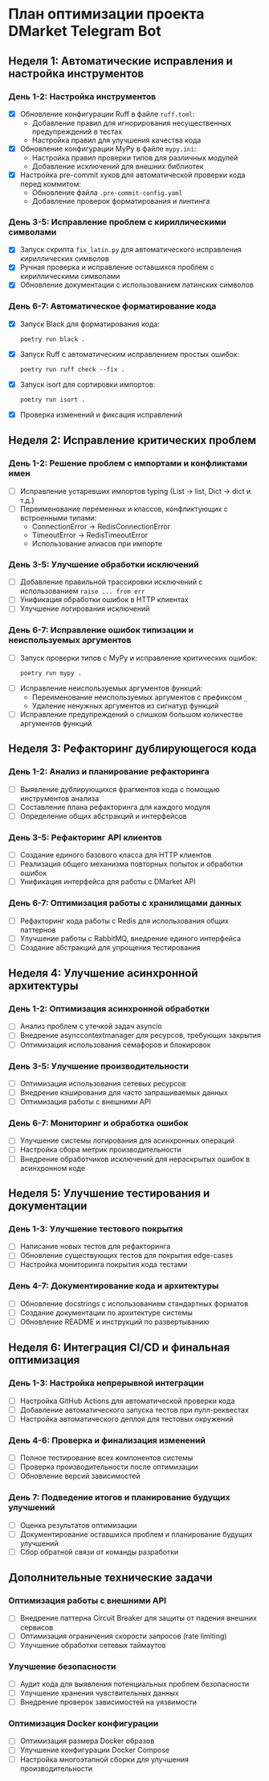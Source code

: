 # План оптимизации проекта DMarket Telegram Bot

## Неделя 1: Автоматические исправления и настройка инструментов

### День 1-2: Настройка инструментов
- [x] Обновление конфигурации Ruff в файле `ruff.toml`:
  - Добавление правил для игнорирования несущественных предупреждений в тестах
  - Настройка правил для улучшения качества кода
- [x] Обновление конфигурации MyPy в файле `mypy.ini`:
  - Настройка правил проверки типов для различных модулей
  - Добавление исключений для внешних библиотек
- [x] Настройка pre-commit хуков для автоматической проверки кода перед коммитом:
  - Обновление файла `.pre-commit-config.yaml`
  - Добавление проверок форматирования и линтинга

### День 3-5: Исправление проблем с кириллическими символами
- [x] Запуск скрипта `fix_latin.py` для автоматического исправления кириллических символов
- [x] Ручная проверка и исправление оставшихся проблем с кириллическими символами
- [x] Обновление документации с использованием латинских символов

### День 6-7: Автоматическое форматирование кода
- [x] Запуск Black для форматирования кода:
  ```
  poetry run black .
  ```
- [x] Запуск Ruff с автоматическим исправлением простых ошибок:
  ```
  poetry run ruff check --fix .
  ```
- [x] Запуск isort для сортировки импортов:
  ```
  poetry run isort .
  ```
- [x] Проверка изменений и фиксация исправлений

## Неделя 2: Исправление критических проблем

### День 1-2: Решение проблем с импортами и конфликтами имен
- [ ] Исправление устаревших импортов typing (List -> list, Dict -> dict и т.д.)
- [ ] Переименование переменных и классов, конфликтующих с встроенными типами:
  - ConnectionError -> RedisConnectionError
  - TimeoutError -> RedisTimeoutError
  - Использование алиасов при импорте

### День 3-5: Улучшение обработки исключений
- [ ] Добавление правильной трассировки исключений с использованием `raise ... from err`
- [ ] Унификация обработки ошибок в HTTP клиентах
- [ ] Улучшение логирования исключений

### День 6-7: Исправление ошибок типизации и неиспользуемых аргументов
- [ ] Запуск проверки типов с MyPy и исправление критических ошибок:
  ```
  poetry run mypy .
  ```
- [ ] Исправление неиспользуемых аргументов функций:
  - Переименование неиспользуемых аргументов с префиксом `_`
  - Удаление ненужных аргументов из сигнатур функций
- [ ] Исправление предупреждений о слишком большом количестве аргументов функций

## Неделя 3: Рефакторинг дублирующегося кода

### День 1-2: Анализ и планирование рефакторинга
- [ ] Выявление дублирующихся фрагментов кода с помощью инструментов анализа
- [ ] Составление плана рефакторинга для каждого модуля
- [ ] Определение общих абстракций и интерфейсов

### День 3-5: Рефакторинг API клиентов
- [ ] Создание единого базового класса для HTTP клиентов
- [ ] Реализация общего механизма повторных попыток и обработки ошибок
- [ ] Унификация интерфейса для работы с DMarket API

### День 6-7: Оптимизация работы с хранилищами данных
- [ ] Рефакторинг кода работы с Redis для использования общих паттернов
- [ ] Улучшение работы с RabbitMQ, внедрение единого интерфейса
- [ ] Создание абстракций для упрощения тестирования

## Неделя 4: Улучшение асинхронной архитектуры

### День 1-2: Оптимизация асинхронной обработки
- [ ] Анализ проблем с утечкой задач asyncio
- [ ] Внедрение asynccontextmanager для ресурсов, требующих закрытия
- [ ] Оптимизация использования семафоров и блокировок

### День 3-5: Улучшение производительности
- [ ] Оптимизация использования сетевых ресурсов
- [ ] Внедрение кэширования для часто запрашиваемых данных
- [ ] Оптимизация работы с внешними API

### День 6-7: Мониторинг и обработка ошибок
- [ ] Улучшение системы логирования для асинхронных операций
- [ ] Настройка сбора метрик производительности
- [ ] Внедрение обработчиков исключений для нераскрытых ошибок в асинхронном коде

## Неделя 5: Улучшение тестирования и документации

### День 1-3: Улучшение тестового покрытия
- [ ] Написание новых тестов для рефакторинга
- [ ] Обновление существующих тестов для покрытия edge-cases
- [ ] Настройка мониторинга покрытия кода тестами

### День 4-7: Документирование кода и архитектуры
- [ ] Обновление docstrings с использованием стандартных форматов
- [ ] Создание документации по архитектуре системы
- [ ] Обновление README и инструкций по развертыванию

## Неделя 6: Интеграция CI/CD и финальная оптимизация

### День 1-3: Настройка непрерывной интеграции
- [ ] Настройка GitHub Actions для автоматической проверки кода
- [ ] Добавление автоматического запуска тестов при пулл-реквестах
- [ ] Настройка автоматического деплоя для тестовых окружений

### День 4-6: Проверка и финализация изменений
- [ ] Полное тестирование всех компонентов системы
- [ ] Проверка производительности после оптимизации
- [ ] Обновление версий зависимостей

### День 7: Подведение итогов и планирование будущих улучшений
- [ ] Оценка результатов оптимизации
- [ ] Документирование оставшихся проблем и планирование будущих улучшений
- [ ] Сбор обратной связи от команды разработки

## Дополнительные технические задачи

### Оптимизация работы с внешними API
- [ ] Внедрение паттерна Circuit Breaker для защиты от падения внешних сервисов
- [ ] Оптимизация ограничения скорости запросов (rate limiting)
- [ ] Улучшение обработки сетевых таймаутов

### Улучшение безопасности
- [ ] Аудит кода для выявления потенциальных проблем безопасности
- [ ] Улучшение хранения чувствительных данных
- [ ] Внедрение проверок зависимостей на уязвимости

### Оптимизация Docker конфигурации
- [ ] Оптимизация размера Docker образов
- [ ] Улучшение конфигурации Docker Compose
- [ ] Настройка многоэтапной сборки для улучшения производительности
